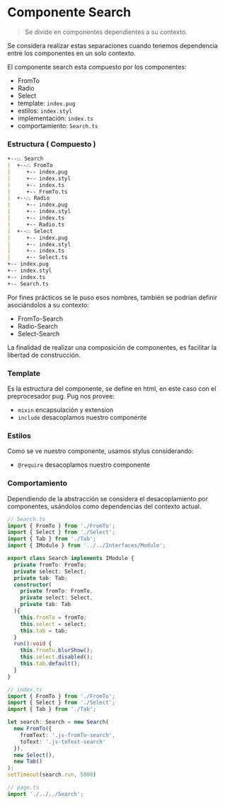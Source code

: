# Componente Search
> Se divide en componentes dependientes a su contexto.

Se considera realizar estas separaciones cuando tenemos dependencia entre los componentes en un solo contexto.

El componente search esta compuesto por los componentes:
- FromTo
- Radio
- Select
- template: `index.pug`
- estilos: `index.styl`
- implementación: `index.ts`
- comportamiento: `Search.ts`

### Estructura ( Compuesto ) 
```md
+--⏢ Search
|  +--⏢ FromTo
|     +-- index.pug
|     +-- index.styl
|     +-- index.ts 
|     +-- FromTo.ts
|  +--⏢ Radio
|     +-- index.pug
|     +-- index.styl
|     +-- index.ts 
|     +-- Radio.ts 
|  +--⏢ Select
|     +-- index.pug
|     +-- index.styl
|     +-- index.ts 
|     +-- Select.ts 
+-- index.pug
+-- index.styl
+-- index.ts
+-- Search.ts 
```

Por fines prácticos se le puso esos nombres, también se podrían definir asociándolos a su contexto:
- FromTo-Search
- Radio-Search
- Select-Search

La finalidad de realizar una composición de componentes, es facilitar la libertad de construcción.


### Template
Es la estructura del componente, se define en html, en este caso con el preprocesador pug.
Pug nos provee:
- `mixin` encapsulación y extension
- `include`  desacoplamos nuestro componente

### Estilos
Como se ve nuestro componente, usamos stylus considerando:
- `@require`  desacoplamos nuestro componente

### Comportamiento
Dependiendo de la abstracción se considera el desacoplamiento por componentes, usándolos como dependencias del contexto actual.
```typescript
// Search.ts
import { FromTo } from './FromTo';
import { Select } from './Select';
import { Tab } from './Tab';
import { IModule } from '../../Interfaces/Module';

export class Search implements IModule {
  private fromTo: FromTo;
  private select: Select;
  private tab: Tab;
  constructor(
    private fromTo: FromTo,
    private select: Select,
    private tab: Tab
  ){
    this.fromTo = fromTo;
    this.select = select;
    this.tab = tab;
  }
  run():void {
    this.fromTo.blurShow();
    this.select.disabled();
    this.tab.default();
  }
}
```
```typescript
// index.ts
import { FromTo } from './FromTo';
import { Select } from './Select';
import { Tab } from './Tab';

let search: Search = new Search(
  new FromTo({
    fromText: '.js-fromTo-search',
    toText: '.js-toText-search'
  }),
  new Select(),
  new Tab()
);
setTimeout(search.run, 5000)
```
```typescript
// page.ts
import './../../Search';
```
  
